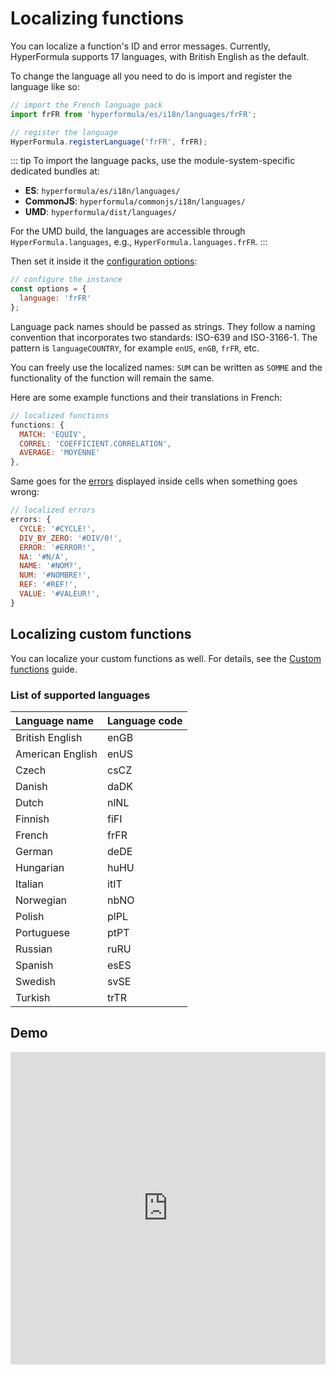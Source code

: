 # Localizing functions

You can localize a function's ID and error
messages. Currently, HyperFormula supports 17 languages, with British English
as the default.

To change the language all you need to do is import and
register the language like so:

```javascript
// import the French language pack
import frFR from 'hyperformula/es/i18n/languages/frFR';

// register the language
HyperFormula.registerLanguage('frFR', frFR);
```

::: tip
To import the language packs, use the module-system-specific dedicated bundles at:
* **ES**: `hyperformula/es/i18n/languages/`
* **CommonJS**: `hyperformula/commonjs/i18n/languages/`
* **UMD**: `hyperformula/dist/languages/`

For the UMD build, the languages are accessible through `HyperFormula.languages`, e.g., `HyperFormula.languages.frFR`.
:::

Then set it inside it the [configuration options](configuration-options.md):

```javascript
// configure the instance
const options = {
  language: 'frFR'
};
```

Language pack names should be passed as strings. They follow a
naming convention that incorporates two standards: ISO-639 and
ISO-3166-1. The pattern is `languageCOUNTRY`, for
example `enUS`, `enGB`, `frFR`,  etc.

You can freely use the localized names: `SUM` can be written as
`SOMME` and the functionality of the function will remain the same.

Here are some example functions and their translations in French:

```javascript
// localized functions
functions: {
  MATCH: 'EQUIV',
  CORREL: 'COEFFICIENT.CORRELATION',
  AVERAGE: 'MOYENNE'
},
```

Same goes for the [errors](types-of-errors.md) displayed inside
cells when something goes wrong:

```javascript
// localized errors
errors: {
  CYCLE: '#CYCLE!',
  DIV_BY_ZERO: '#DIV/0!',
  ERROR: '#ERROR!',
  NA: '#N/A',
  NAME: '#NOM?',
  NUM: '#NOMBRE!',
  REF: '#REF!',
  VALUE: '#VALEUR!',
}
```

## Localizing custom functions

You can localize your custom functions as well. For details, see the [Custom functions](custom-functions.md#function-name-translations) guide.

### List of supported languages
| Language name    | Language code |
|:-----------------|:--------------|
| British English  | enGB          |
| American English | enUS          |
| Czech            | csCZ          |
| Danish           | daDK          |
| Dutch            | nlNL          |
| Finnish          | fiFI          |
| French           | frFR          |
| German           | deDE          |
| Hungarian        | huHU          |
| Italian          | itIT          |
| Norwegian        | nbNO          |
| Polish           | plPL          |
| Portuguese       | ptPT          |
| Russian          | ruRU          |
| Spanish          | esES          |
| Swedish          | svSE          |
| Turkish          | trTR          |

## Demo

<iframe
  src="https://codesandbox.io/embed/github/handsontable/hyperformula-demos/tree/2.6.x/localizing-functions?autoresize=1&fontsize=11&hidenavigation=1&theme=light&view=preview"
  style="width:100%; height:500px; border:0; border-radius: 4px; overflow:hidden;"
  title="handsontable/hyperformula-demos: localizing-functions"
  allow="accelerometer; ambient-light-sensor; camera; encrypted-media; geolocation; gyroscope; hid; microphone; midi; payment; usb; vr; xr-spatial-tracking"
  sandbox="allow-forms allow-modals allow-popups allow-presentation allow-same-origin allow-scripts">
</iframe>
